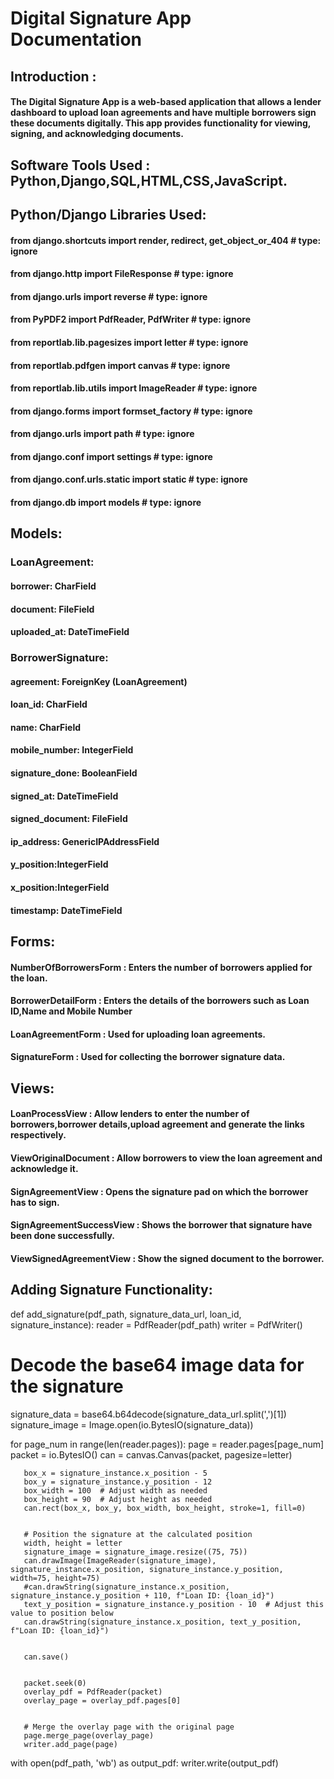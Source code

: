 # Digital Signature App Documentation

## Introduction : 
####  The Digital Signature App is a web-based application that allows a lender dashboard to upload loan agreements and have multiple borrowers sign these documents digitally. This app provides functionality for viewing, signing, and acknowledging documents.


## Software Tools Used : Python,Django,SQL,HTML,CSS,JavaScript.


## Python/Django Libraries Used:

#### from django.shortcuts import render, redirect, get_object_or_404 # type: ignore
#### from django.http import FileResponse # type: ignore
#### from django.urls import reverse # type: ignore
#### from PyPDF2 import PdfReader, PdfWriter # type: ignore
#### from reportlab.lib.pagesizes import letter # type: ignore
#### from reportlab.pdfgen import canvas # type: ignore
#### from reportlab.lib.utils import ImageReader # type: ignore
#### from django.forms import formset_factory # type: ignore
#### from django.urls import path # type: ignore
#### from django.conf import settings # type: ignore
#### from django.conf.urls.static import static # type: ignore
#### from django.db import models # type: ignore


## Models:

### LoanAgreement:

#### borrower: CharField
#### document: FileField
#### uploaded_at: DateTimeField

### BorrowerSignature:

#### agreement: ForeignKey (LoanAgreement)
#### loan_id: CharField
#### name: CharField
#### mobile_number: IntegerField
#### signature_done: BooleanField 
#### signed_at: DateTimeField
#### signed_document: FileField
#### ip_address: GenericIPAddressField
#### y_position:IntegerField
#### x_position:IntegerField
#### timestamp: DateTimeField

## Forms:

#### NumberOfBorrowersForm : Enters the number of borrowers applied for the loan.
#### BorrowerDetailForm : Enters the details of the borrowers such as Loan ID,Name and Mobile Number
#### LoanAgreementForm : Used for uploading loan agreements.
#### SignatureForm : Used for collecting the borrower signature data.


## Views:

#### LoanProcessView : Allow lenders to enter the number of borrowers,borrower details,upload agreement and generate the links respectively.
#### ViewOriginalDocument : Allow borrowers to view the loan agreement and acknowledge it.
#### SignAgreementView : Opens the signature pad on which the borrower has to sign.
#### SignAgreementSuccessView : Shows the borrower that signature have been done successfully.
#### ViewSignedAgreementView : Show the signed document to the borrower.  



## Adding Signature Functionality:

def add_signature(pdf_path, signature_data_url, loan_id, signature_instance):
   reader = PdfReader(pdf_path)
   writer = PdfWriter()


   # Decode the base64 image data for the signature
   signature_data = base64.b64decode(signature_data_url.split(',')[1])
   signature_image = Image.open(io.BytesIO(signature_data))


   for page_num in range(len(reader.pages)):
       page = reader.pages[page_num]
       packet = io.BytesIO()
       can = canvas.Canvas(packet, pagesize=letter)
      
       box_x = signature_instance.x_position - 5
       box_y = signature_instance.y_position - 12
       box_width = 100  # Adjust width as needed
       box_height = 90  # Adjust height as needed
       can.rect(box_x, box_y, box_width, box_height, stroke=1, fill=0)


       # Position the signature at the calculated position
       width, height = letter
       signature_image = signature_image.resize((75, 75))
       can.drawImage(ImageReader(signature_image), signature_instance.x_position, signature_instance.y_position, width=75, height=75)
       #can.drawString(signature_instance.x_position, signature_instance.y_position + 110, f"Loan ID: {loan_id}")
       text_y_position = signature_instance.y_position - 10  # Adjust this value to position below
       can.drawString(signature_instance.x_position, text_y_position, f"Loan ID: {loan_id}")


       can.save()


       packet.seek(0)
       overlay_pdf = PdfReader(packet)
       overlay_page = overlay_pdf.pages[0]


       # Merge the overlay page with the original page
       page.merge_page(overlay_page)
       writer.add_page(page)


   with open(pdf_path, 'wb') as output_pdf:
       writer.write(output_pdf)

























